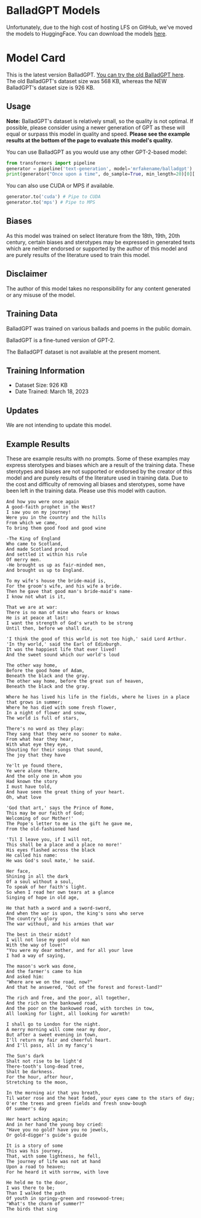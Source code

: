 # BalladGPT Models

Unfortunately, due to the high cost of hosting LFS on GitHub, we've moved the models to HuggingFace. You can download the models [here](https://huggingface.co/balladgpt/balladgpt-v2).

# Model Card

This is the latest version BalladGPT. [You can try the old BalladGPT here](https://huggingface.co/balladgpt/balladgpt-old-v1). The old BalladGPT's dataset size was 568 KB, whereas the NEW BalladGPT's dataset size is 926 KB.

## Usage

**Note:** BalladGPT's dataset is relatively small, so the quality is not optimal. If possible, please consider using a newer generation of GPT as these will equal or surpass this model in quality and speed. **Please see the example results at the bottom of the page to evaluate this model's quality.**

You can use BalladGPT as you would use any other GPT-2-based model:

```python
from transformers import pipeline
generator = pipeline('text-generation', model='mrfakename/balladgpt')
print(generator("Once upon a time", do_sample=True, min_length=20)[0]['generated_text'])
```

You can also use CUDA or MPS if available.

```python
generator.to('cuda') # Pipe to CUDA
generator.to('mps') # Pipe to MPS
```

## Biases

As this model was trained on select literature from the 18th, 19th, 20th century, certain biases and sterotypes may be expressed in generated texts which are neither endorsed or supported by the author of this model and are purely results of the literature used to train this model.

## Disclaimer

The author of this model takes no responsibility for any content generated or any misuse of the model.

## Training Data

BalladGPT was trained on various ballads and poems in the public domain.

BalladGPT is a fine-tuned version of GPT-2.

The BalladGPT dataset is not available at the present moment.

## Training Information

- Dataset Size: 926 KB
- Date Trained: March 18, 2023

## Updates

We are not intending to update this model.

## Example Results

These are example results with no prompts. Some of these examples may express sterotypes and biases which are a result of the training data. These sterotypes and biases are not supported or endorsed by the creator of this model and are purely results of the literature used in training data. Due to the cost and difficulty of removing all biases and sterotypes, some have been left in the training data. Please use this model with caution.

```
And how you were once again
A good-faith prophet in the West?
I saw you on my journey!
Were you in the country and the hills
From which we came,
To bring them good food and good wine
```

```
-The King of England
Who came to Scotland,
And made Scotland proud
And settled it within his rule
Of merry men.
-He brought us up as fair-minded men,
And brought us up to England.
```

```
To my wife's house the bride-maid is,
For the groom's wife, and his wife a bride.
Then he gave that good man's bride-maid's name-
I know not what is it,
```

```
That we are at war:
There is no man of mine who fears or knows
He is at peace at last:
I want the strength of God's wrath to be strong
Until then, before we shall die,
```

```
'I think the good of this world is not too high,' said Lord Arthur.
'In thy world,' said the Earl of Edinburgh.
It was the happiest life that ever lived!
And the sweet sound which our world's loud
```

```
The other way home,
Before the good home of Adam,
Beneath the black and the gray.
The other way home, before the great sun of heaven,
Beneath the black and the gray.
```

```
Where he has lived his life in the fields, where he lives in a place that grows in summer;
Where he has died with some fresh flower,
In a night of flower and snow,
The world is full of stars,
```

```
There's no word as they play:
They sang that they were no sooner to make.
From what hear they hear,
With what eye they eye,
Shouting for their songs that sound,
The joy that they have
```

```
Ye'lt ye found there,
Ye were alone there,
And the only one in whom you
Had known the story
I must have told,
And have seen the great thing of your heart.
Oh, what love
```

```
'God that art,' says the Prince of Rome,
This may be our faith of God;
Welcoming of our Mother!'
The Pope's letter to me is the gift he gave me,
From the old-fashioned hand
```

```
'Til I leave you, if I will not,
This shall be a place and a place no more!'
His eyes flashed across the black
He called his name:
He was God's soul mate,' he said.
```

```
Her face,
Shining in all the dark
Of a soul without a soul,
To speak of her faith's light.
So when I read her own tears at a glance
Singing of hope in old age,
```

```
He that hath a sword and a sword-sword,
And when the war is upon, the king's sons who serve
The country's glory
The war without, and his armies that war
```

```
The best in their midst?
I will not lose my good old man
With the way of love!"
"You were my dear mother, and for all your love
I had a way of saying,
```

```
The mason's work was done,
And the farmer's came to him
And asked him:
"Where are we on the road, now?"
And that he answered, "Out of the forest and forest-land?"
```

```
The rich and free, and the poor, all together,
And the rich on the bankowed road,
And the poor on the bankowed road, with torches in tow,
All looking for light, all looking for warmth!
```

```
I shall go to London for the night.
A merry morning will come near my door,
But after a sweet evening in town,
I'll return my fair and cheerful heart.
And I'll pass, all in my fancy's
```

```
The Sun's dark
Shalt not rise to be light'd
There-tooth's long-dead tree,
Shalt be darkness.
For the hour, after hour,
Stretching to the moon,
```

```
In the morning air that you breath,
Til water rose and the heat faded, your eyes came to the stars of day;
O'er the trees and green fields and fresh snow-bough
Of summer's day
```

```
Her heart aching again;
And in her hand the young boy cried:
"Have you no gold? have you no jewels,
Or gold-digger's guide's guide
```

```
It is a story of some
This was his journey,
That, with some lightness, he fell,
The journey of life was not at hand
Upon a road to heaven;
For he heard it with sorrow, with love
```

```
He held me to the door,
I was there to be;
Than I walked the path
Of youth in springy-green and rosewood-tree;
"What's the charm of summer?"
The birds that sing
```
